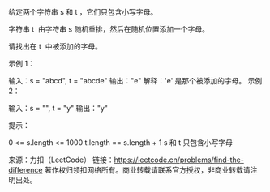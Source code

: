 给定两个字符串 s 和 t ，它们只包含小写字母。

字符串 t  由字符串 s 随机重排，然后在随机位置添加一个字母。

请找出在 t  中被添加的字母。



示例 1：

输入：s = "abcd", t = "abcde"
输出："e"
解释：'e' 是那个被添加的字母。
示例 2：

输入：s = "", t = "y"
输出："y"



提示：

0 <= s.length <= 1000
t.length == s.length + 1
s 和 t 只包含小写字母

来源：力扣（LeetCode）
链接：https://leetcode.cn/problems/find-the-difference
著作权归领扣网络所有。商业转载请联系官方授权，非商业转载请注明出处。
